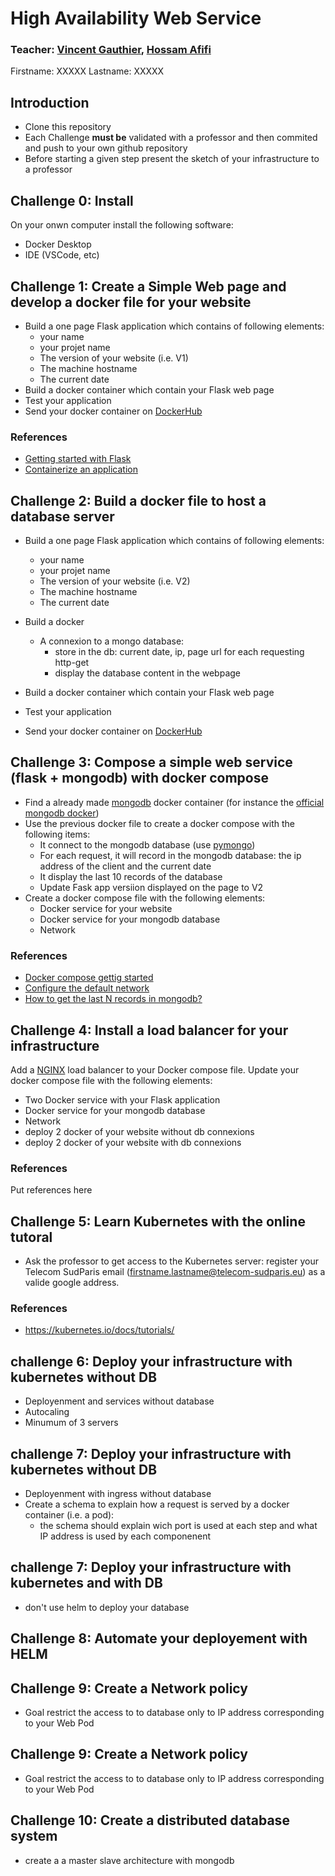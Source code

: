 # High Availability Web Service

### Teacher: [Vincent Gauthier](mailto:vincent.gauthier@telecom-sudparis.eu), [Hossam Afifi](mailto:hossam.afifi@telecom-sudparis.eu) 

Firstname: XXXXX 
Lastname: XXXXX

## Introduction
* Clone this repository
* Each Challenge **must be** validated with a professor and then commited and push to your own github repository
* Before starting a given step present the sketch of your infrastructure to a professor

## Challenge 0: Install 
On your onwn computer install the following software:
* Docker Desktop
* IDE (VSCode, etc)

## Challenge 1: Create a Simple Web page and develop a docker file for your website

* Build a one page Flask application which contains of following elements:
  * your name
  * your projet name
  * The version of your website (i.e. V1)
  * The machine hostname
  * The current date
* Build a docker container which contain your Flask web page
* Test your application
* Send your docker container on [DockerHub](https://hub.docker.com/})

### References 
* [Getting started with Flask](https://flask.palletsprojects.com/en/2.2.x/quickstart/)
* [Containerize an application](https://docs.docker.com/get-started/02_our_app/)

## Challenge 2: Build a docker file to host a database server 

* Build a one page Flask application which contains of following elements:
  * your name
  * your projet name
  * The version of your website (i.e. V2)
  * The machine hostname
  * The current date
 
* Build a docker 
  * A connexion to a mongo database:
     * store in the db: current date, ip, page url for each requesting http-get 
     * display the database content in the webpage 
* Build a docker container which contain your Flask web page
* Test your application
* Send your docker container on [DockerHub](https://hub.docker.com/})


## Challenge 3: Compose a simple web service (flask + mongodb) with docker compose

* Find a already made [mongodb](https://www.mongodb.com/) docker container (for instance the [official mongodb docker](https://hub.docker.com/_/mongo))
* Use the previous docker file to create a docker compose with the following items:
  * It connect to the mongodb database (use [pymongo](https://pymongo.readthedocs.io/en/stable/))
  * For each request, it will record in the mongodb database: the ip address of the client and the current date
  * It display the last 10 records of the database
  * Update Fask app versiion displayed on the page to V2 
* Create a docker compose file with the following elements:
  * Docker service for your website 
  * Docker service for your mongodb database
  * Network

### References 
* [Docker compose gettig started](https://docs.docker.com/compose/gettingstarted/)
* [Configure the default network](https://docs.docker.com/compose/networking/)
* [How to get the last N records in mongodb?](https://stackoverflow.com/questions/4421207/how-to-get-the-last-n-records-in-mongodb)

## Challenge 4: Install a load balancer for your infrastructure

Add a [NGINX](https://docs.nginx.com/nginx/admin-guide/load-balancer/http-load-balancer/) load balancer to your Docker compose file. Update your docker compose file with the following elements:
* Two Docker service with your Flask application  
* Docker service for your mongodb database
* Network
* deploy 2 docker of your website without db connexions
* deploy 2 docker of your website with db connexions

### References 
Put references here

## Challenge 5: Learn Kubernetes with the online tutoral 
* Ask the professor to get access to the Kubernetes server: register your Telecom SudParis email (firstname.lastname@telecom-sudparis.eu) as a valide google address.

### References
* https://kubernetes.io/docs/tutorials/
  
## challenge 6: Deploy your infrastructure with kubernetes without DB
* Deployenment and services without database
* Autocaling
* Minumum of 3 servers 

## challenge 7: Deploy your infrastructure with kubernetes without DB
* Deployenment with ingress without database
* Create a schema to explain how a request is served by a docker container (i.e. a pod):
  * the schema should explain wich port is used at each step and what IP address is used by each componenent
 
## challenge 7: Deploy your infrastructure with kubernetes and with DB 
* don't use helm to deploy your database 

## Challenge 8: Automate your deployement with HELM

## Challenge 9: Create a Network policy 
* Goal restrict the access to to database only to IP address corresponding to your Web Pod 

## Challenge 9: Create a Network policy 
* Goal restrict the access to to database only to IP address corresponding to your Web Pod 

## Challenge 10: Create a distributed database system
* create a a master slave architecture with mongodb 



